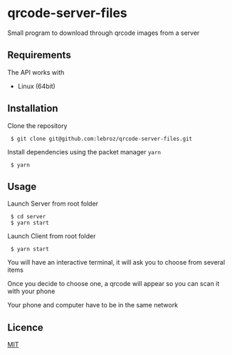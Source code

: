 # qrcode-server-files

Small program to download through qrcode images from a server

## Requirements

The API works with

* Linux (64bit)

## Installation

Clone the repository

```
 $ git clone git@github.com:lebroz/qrcode-server-files.git
```

Install dependencies using the packet manager `yarn`

```
 $ yarn
```

## Usage

Launch Server from root folder

```
 $ cd server
 $ yarn start
```
Launch Client from root folder

```
 $ yarn start
```
You will have an interactive terminal, it will ask you to choose from several items

Once you decide to choose one, a qrcode will appear so you can scan it with your phone

Your phone and computer have to be in the same network

## Licence

[MIT](https://choosealicense.com/licenses/mit/)
